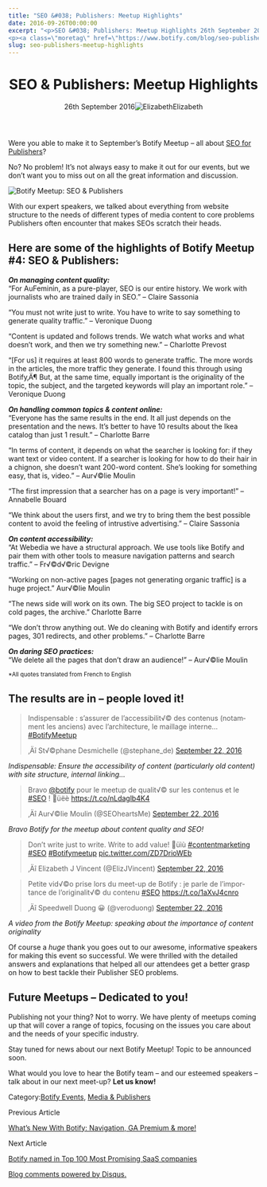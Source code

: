 ```yaml
---
title: "SEO &#038; Publishers: Meetup Highlights"
date: 2016-09-26T00:00:00
excerpt: "<p>SEO &#038; Publishers: Meetup Highlights 26th September 2016Elizabeth Were you able to make it to September&#8217;s Botify Meetup &#8211; all about SEO for Publishers? No? No problem! It&#8217;s not always easy to make it out for our events, but we don&#8217;t want you to miss out on all the great information and discussion. With our&hellip; </p>
<p><a class=\"moretag\" href=\"https://www.botify.com/blog/seo-publishers-meetup-highlights\">Read the full article</a></p>"
slug: seo-publishers-meetup-highlights
---
```


<header class="text-center">
<h1 class="font-internacional font-regular normal text-header-one leading-header-one text-typography-accent-2">SEO &#038; Publishers: Meetup Highlights</h1>
<div class="flex items-center justify-center my-3"><span class="mr-1 font-internacional font-regular normal text-base leading-none text-typography-primary-lighter">26th September 2016</span><img decoding="async" alt="Elizabeth" class="rounded-full w-10 h-10" src="//images.ctfassets.net/tp56mevc46jo/7J44jdDBuwiI2UCwMAKMsu/0f8c5d315932c0144258765c275cfa14/CV5A9804_sq.jpg"><span class="ml-1 font-internacional font-regular normal text-base leading-none text-typography-primary">Elizabeth</span></div>
</header>
<p><span class="font-roboto font-regular normal text-base leading-none Markdown__Container"></p>
<p>Were you able to make it to September&#8217;s Botify Meetup &#8211; all about <a href="https://www.botify.com/blog/botify-meet-4-seo-publishers-round-table/">SEO for Publishers</a>?</p>
<p>No? No problem! It&#8217;s not always easy to make it out for our events, but we don&#8217;t want you to miss out on all the great information and discussion.</p>
<p><img decoding="async" alt="Botify Meetup: SEO &#038; Publishers" src="https://gm01botify.wpengine.com/wp-content/uploads/2020/01/20160926_130241_BotifyMeetup_SEOResults2-scaled.jpg"></p>
<p>With our expert speakers, we talked about everything from website structure to the needs of different types of media content to core problems Publishers often encounter that makes SEOs scratch their heads.</p>
<h2 id="here-are-some-of-the-highlights-of-botify-meetup-4-seo-publishers-">Here are some of the highlights of Botify Meetup #4: SEO &#038; Publishers:</h2>
<p><strong><em>On managing content quality:</em></strong><br />
&#8220;For AuFeminin, as a pure-player, SEO is our entire history. We work with journalists who are trained daily in SEO.&#8221; &#8211; Claire Sassonia</p>
<p>&#8220;You must not write just to write. You have to write to say something to generate quality traffic.&#8221; &#8211; Veronique Duong</p>
<p>&#8220;Content is updated and follows trends. We watch what works and what doesn&#8217;t work, and then we try something new.&#8221; &#8211; Charlotte Prevost</p>
<p>&#8220;[For us] it requires at least 800 words to generate traffic. The more words in the articles, the more traffic they generate. I found this through using Botify‚Ä¶ But, at the same time, equally important is the originality of the topic, the subject, and the targeted keywords will play an important role.&#8221; &#8211; Veronique Duong</p>
<p><strong><em>On handling common topics &#038; content online:</em></strong><br />
&#8220;Everyone has the same results in the end. It all just depends on the presentation and the news. It&#8217;s better to have 10 results about the Ikea catalog than just 1 result.&#8221; &#8211; Charlotte Barre</p>
<p>&#8220;In terms of content, it depends on what the searcher is looking for: if they want text or video content. If a searcher is looking for how to do their hair in a chignon, she doesn&#8217;t want 200-word content. She&#8217;s looking for something easy, that is, video.&#8221; &#8211; Aur√©lie Moulin </p>
<p>&#8220;The first impression that a searcher has on a page is very important!&#8221; &#8211; Annabelle Bouard</p>
<p>&#8220;We think about the users first, and we try to bring them the best possible content to avoid the feeling of intrustive advertising.&#8221; &#8211; Claire Sassonia</p>
<p><strong><em>On content accessibility:</em></strong><br />
&#8220;At Webedia we have a structural approach. We use tools like Botify and pair them with other tools to measure navigation patterns and search traffic.&#8221; &#8211; Fr√©d√©ric Devigne</p>
<p>&#8220;Working on non-active pages [pages not generating organic traffic] is a huge project.&#8221; Aur√©lie Moulin</p>
<p>&#8220;The news side will work on its own. The big SEO project to tackle is on cold pages, the archive.&#8221; Charlotte Barre</p>
<p>&#8220;We don&#8217;t throw anything out. We do cleaning with Botify and identify errors pages, 301 redirects, and other problems.&#8221; &#8211; Charlotte Barre </p>
<p><strong><em>On daring SEO practices:</em></strong><br />
&#8220;We delete all the pages that don&#8217;t draw an audience!&#8221; &#8211; Aur√©lie Moulin</p>
<p><sup>*All quotes translated from French to English</sup></p>
<h2 id="the-results-are-in-people-loved-it-">The results are in &#8211; people loved it!</h2>
<blockquote class="twitter-tweet" data-lang="en">
<p dir="ltr" lang="fr">Indispensable : s&#8217;assurer de l&#8217;accessibilit√© des contenus (notamment les anciens) avec l&#8217;architecture, le maillage interne&#8230; <a href="https://twitter.com/hashtag/BotifyMeetup?src=hash">#BotifyMeetup</a></p>
<p>‚Äî St√©phane Desmichelle (@stephane_de) <a href="https://twitter.com/stephane_de/status/779012238669733888">September 22, 2016</a></p></blockquote>
<p><script async="async" charset="utf-8" src="//platform.twitter.com/widgets.js">/**/
/**/</script></p>
<p><em>Indispensable: Ensure the accessibility of content (particularly old content) with site structure, internal linking&#8230;</em></p>
<blockquote class="twitter-tweet" data-lang="en">
<p dir="ltr" lang="fr">Bravo <a href="https://twitter.com/botify">@botify</a> pour le meetup de qualit√© sur les contenus et le <a href="https://twitter.com/hashtag/SEO?src=hash">#SEO</a> ! üëè <a href="https://t.co/nLdaglb4K4">https://t.co/nLdaglb4K4</a></p>
<p>‚Äî Aur√©lie Moulin (@SEOheartsMe) <a href="https://twitter.com/SEOheartsMe/status/779062304042283008">September 22, 2016</a></p></blockquote>
<p><script async="async" charset="utf-8" src="//platform.twitter.com/widgets.js">/**/
/**/</script></p>
<p><em>Bravo Botify for the meetup about content quality and SEO!</em></p>
<blockquote class="twitter-tweet" data-cards="hidden" data-lang="en">
<p dir="ltr" lang="en">Don&#8217;t write just to write. Write to add value! üìù <a href="https://twitter.com/hashtag/contentmarketing?src=hash">#contentmarketing</a> <a href="https://twitter.com/hashtag/SEO?src=hash">#SEO</a> <a href="https://twitter.com/hashtag/Botifymeetup?src=hash">#Botifymeetup</a> <a href="https://t.co/ZD7DrioWEb">pic.twitter.com/ZD7DrioWEb</a></p>
<p>‚Äî Elizabeth J Vincent (@ElizJVincent) <a href="https://twitter.com/ElizJVincent/status/779009293987278848">September 22, 2016</a></p></blockquote>
<p><script async="async" charset="utf-8" src="//platform.twitter.com/widgets.js">/**/
/**/</script></p>
<blockquote class="twitter-tweet" data-lang="en">
<p dir="ltr" lang="fr">Petite vid√©o prise lors du meet-up de Botify : je parle de l&#8217;importance de l&#8217;originalit√© du contenu <a href="https://twitter.com/hashtag/SEO?src=hash">#SEO</a> <a href="https://t.co/1aXvJ4cnro">https://t.co/1aXvJ4cnro</a></p>
<p>‚Äî Speedwell Duong 😀 (@veroduong) <a href="https://twitter.com/veroduong/status/779080642487263233">September 22, 2016</a></p></blockquote>
<p><script async="async" charset="utf-8" src="//platform.twitter.com/widgets.js">/**/
/**/</script></p>
<p><em>A video from the Botify Meetup: speaking about the importance of content originality</em></p>
<p>Of course a <em>huge</em> thank you goes out to our awesome, informative speakers for making this event so successful. We were thrilled with the detailed answers and explanations that helped all our attendees get a better grasp on how to best tackle their Publisher SEO problems.</p>
<h2 id="future-meetups-dedicated-to-you-">Future Meetups &#8211; Dedicated to you!</h2>
<p>Publishing not your thing? Not to worry. We have plenty of meetups coming up that will cover a range of topics, focusing on the issues you care about and the needs of your specific industry.</p>
<p>Stay tuned for news about our next Botify Meetup! Topic to be announced soon.</p>
<p>What would you love to hear the Botify team &#8211; and our esteemed speakers &#8211; talk about in our next meet-up? <strong>Let us know!</strong></p>
<p></span></p>
<div class="tags leading-big border-t border-b border-brand-quaternary-lighter mt-4"><span class="mr-1 font-roboto font-regular normal text-base leading-none">Category:</span><span><a class="uppercase text-typography-accent-1" href="/blog/tag/shows-events/">Botify Events</a><span>, </span></span><span><a class="uppercase text-typography-accent-1" href="/blog/tag/publishers/">Media &#038; Publishers</a></span></div>
<footer class="flex justify-center my-5 mx-5">
<div class="mr-1 w-1/2 text-right">
<p><span class="font-internacional font-regular normal text-base leading-none text-typography-primary">Previous Article</span></p>
<p><a class="inline-block mt-2" href="/blog/whats-new-botify-recent-updates/"><span class="font-roboto font-regular normal text-base leading-none text-typography-accent-4">What&#8217;s New With Botify: Navigation, GA Premium &#038; more!</span></a></div>
<div class="ml-1 w-1/2">
<p><span class="font-internacional font-regular normal text-base leading-none text-typography-primary">Next Article</span></p>
<p><a class="inline-block mt-2" href="/blog/botify-most-promising-saas-companies-euroscape/"><span class="font-roboto font-regular normal text-base leading-none text-typography-accent-4">Botify named in Top 100 Most Promising SaaS companies</span></a></div>
</footer>
<div shortname="botify" title="SEO &#038; Publishers: Meetup Highlights" url="https://www.botify.com/blog/seo-publishers-meetup-highlights/">
<div id="disqus_thread_old"></div>
<p><a class="dsq-brlink" href="http://disqus.com">Blog comments powered by <span class="logo-disqus">Disqus</span>.</a></div>
